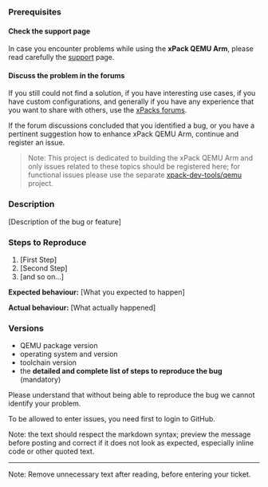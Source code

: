
### Prerequisites

#### Check the support page

In case you encounter problems while using the **xPack QEMU Arm**, please
read carefully the [support](https://xpack.github.io/qemu-arm/support/) page.

#### Discuss the problem in the forums

If you still could not find a solution, if you have interesting use cases,
if you have custom configurations, and generally if you have any
experience that you want to share with others,
use the [xPacks forums](https://www.tapatalk.com/groups/xpack/).

If the forum discussions concluded that you identified a bug, or you have a
pertinent suggestion how to enhance xPack QEMU Arm, continue and register
an issue.

> Note: This project is dedicated to building the xPack QEMU Arm and only
issues related to these topics should be registered here; for functional
issues please use the separate
[xpack-dev-tools/qemu](https://github.com/xpack-dev-tools/qemu/)
project.

### Description

[Description of the bug or feature]

### Steps to Reproduce

1. [First Step]
2. [Second Step]
3. [and so on...]

**Expected behaviour:** [What you expected to happen]

**Actual behaviour:** [What actually happened]

### Versions

* QEMU package version
* operating system and version
* toolchain version
* the **detailed and complete list of steps to reproduce the bug** (mandatory)

Please understand that without being able to reproduce the bug we cannot
identify your problem.

To be allowed to enter issues, you need first to login to GitHub.

Note: the text should respect the markdown syntax; preview the message
before posting and correct if it does not look as expected, especially
inline code or other quoted text.

---

Note: Remove unnecessary text after reading, before entering your ticket.

